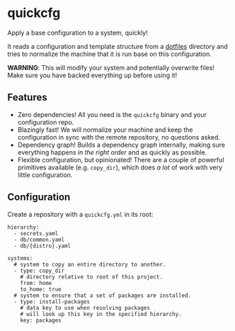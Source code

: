 # quickcfg

Apply a base configuration to a system, quickly!

It reads a configuration and template structure from a [dotfiles] directory and tries to normalize
the machine that it is run base on this configuration.

**WARNING**:
This will modify your system and potentially overwrite files!
Make sure you have backed everything up before using it!

[dotfiles]: https://github.com/udoprog/dotfiles

## Features

* Zero dependencies! All you need is the `quickcfg` binary and your configuration repo.
* Blazingly fast! We will normalize your machine and keep the configuration in sync with the remote
  repository, no questions asked.
* Dependency graph! Builds a dependency graph internally, making sure everything happens _in the
  right order_ and as quickly as possible.
* Flexible configuration, but opinionated!
  There are a couple of powerful primitives available (e.g. `copy_dir`), which does _a lot_ of work
  with very little configuration.

## Configuration

Create a repository with a `quickcfg.yml` in its root:

```
hierarchy:
  - secrets.yaml
  - db/common.yaml
  - db/{distro}.yaml

systems:
  # system to copy an entire directory to another.
  - type: copy_dir
    # directory relative to root of this project.
    from: home
    to_home: true
  # system to ensure that a set of packages are installed.
  - type: install-packages
    # data key to use when resolving packages
    # will look up this key in the specified hierarchy.
    key: packages
```
